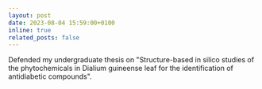 ```yaml
---
layout: post
date: 2023-08-04 15:59:00+0100
inline: true
related_posts: false
---
```


Defended my undergraduate thesis on "Structure-based in silico studies of the phytochemicals in Dialium guineense leaf for the identification of antidiabetic compounds".
